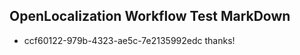 ## OpenLocalization Workflow Test MarkDown

* ccf60122-979b-4323-ae5c-7e2135992edc 
thanks!



<!--HONumber=Feb16_HO3-->
